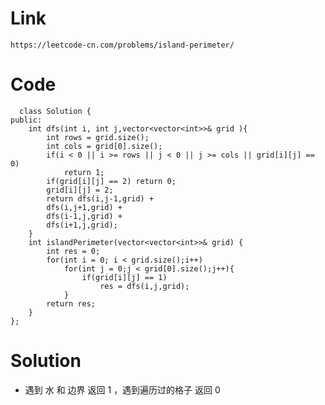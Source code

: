 # Link
    https://leetcode-cn.com/problems/island-perimeter/
# Code
      class Solution {
    public:
        int dfs(int i, int j,vector<vector<int>>& grid ){
            int rows = grid.size();
            int cols = grid[0].size();
            if(i < 0 || i >= rows || j < 0 || j >= cols || grid[i][j] == 0)
                return 1;
            if(grid[i][j] == 2) return 0;
            grid[i][j] = 2;
            return dfs(i,j-1,grid) + 
            dfs(i,j+1,grid) + 
            dfs(i-1,j,grid) + 
            dfs(i+1,j,grid);
        }
        int islandPerimeter(vector<vector<int>>& grid) {
            int res = 0;
            for(int i = 0; i < grid.size();i++)
                for(int j = 0;j < grid[0].size();j++){
                    if(grid[i][j] == 1)
                        res = dfs(i,j,grid);
                }
            return res;
        }
    };
# Solution
  * 遇到 水 和 边界 返回 1 ，遇到遍历过的格子 返回 0
